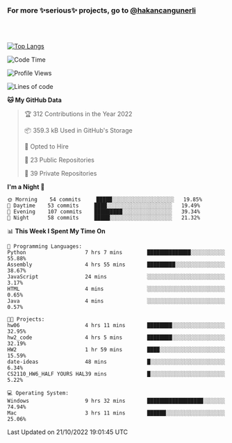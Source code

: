 ### For more ✨serious✨ projects, go to [@hakancangunerli](https://github.com/hakancangunerli)

<br>
<br>



[![Top Langs](https://github-readme-stats.vercel.app/api/top-langs/?username=63616e&layout=compact&hide=tex,html,shell,assembly,C&langs_count=6&exclude_repo=2015-csharp)](https://github.com/anuraghazra/github-readme-stats)


<!--START_SECTION:waka-->
![Code Time](http://img.shields.io/badge/Code%20Time-254%20hrs%2023%20mins-blue)

![Profile Views](http://img.shields.io/badge/Profile%20Views-1-blue)

![Lines of code](https://img.shields.io/badge/From%20Hello%20World%20I%27ve%20Written-867%20Thousand%20lines%20of%20code-blue)

**🐱 My GitHub Data** 

> 🏆 312 Contributions in the Year 2022
 > 
> 📦 359.3 kB Used in GitHub's Storage 
 > 
> 💼 Opted to Hire
 > 
> 📜 23 Public Repositories 
 > 
> 🔑 39 Private Repositories  
 > 
**I'm a Night 🦉** 

```text
🌞 Morning    54 commits     █████░░░░░░░░░░░░░░░░░░░░   19.85% 
🌆 Daytime    53 commits     ████░░░░░░░░░░░░░░░░░░░░░   19.49% 
🌃 Evening    107 commits    █████████░░░░░░░░░░░░░░░░   39.34% 
🌙 Night      58 commits     █████░░░░░░░░░░░░░░░░░░░░   21.32%

```


📊 **This Week I Spent My Time On** 

```text
💬 Programming Languages: 
Python                   7 hrs 7 mins        ██████████████░░░░░░░░░░░   55.88% 
Assembly                 4 hrs 55 mins       █████████░░░░░░░░░░░░░░░░   38.67% 
JavaScript               24 mins             ░░░░░░░░░░░░░░░░░░░░░░░░░   3.17% 
HTML                     4 mins              ░░░░░░░░░░░░░░░░░░░░░░░░░   0.65% 
Java                     4 mins              ░░░░░░░░░░░░░░░░░░░░░░░░░   0.57%

🐱‍💻 Projects: 
hw06                     4 hrs 11 mins       ████████░░░░░░░░░░░░░░░░░   32.95% 
hw2_code                 4 hrs 5 mins        ████████░░░░░░░░░░░░░░░░░   32.19% 
HW2                      1 hr 59 mins        ████░░░░░░░░░░░░░░░░░░░░░   15.59% 
date-ideas               48 mins             █░░░░░░░░░░░░░░░░░░░░░░░░   6.34% 
CS2110_HW6_HALF YOURS HAL39 mins             █░░░░░░░░░░░░░░░░░░░░░░░░   5.22%

💻 Operating System: 
Windows                  9 hrs 32 mins       ██████████████████░░░░░░░   74.94% 
Mac                      3 hrs 11 mins       ██████░░░░░░░░░░░░░░░░░░░   25.06%

```


 Last Updated on 21/10/2022 19:01:45 UTC
<!--END_SECTION:waka-->


